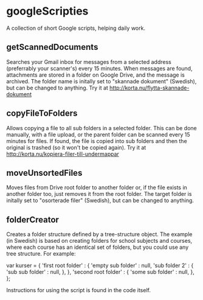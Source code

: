 googleScripties
===============

A collection of short Google scripts, helping daily work.

getScannedDocuments
-------------------
Searches your Gmail inbox for messages from a selected address (preferrably your scanner's) every 15 minutes. When messages are found, attachments are stored in a folder on Google Drive, and the message is archived. The folder name is initally set to "skannade dokument" (Swedish), but can be changed to anything.
Try it at http://korta.nu/flytta-skannade-dokument

copyFileToFolders
-----------------
Allows copying a file to all sub folders in a selected folder. This can be done manually, with a file upload, or the parent folder can be scanned every 15 minutes for files. If found, the file is copied into sub folders and then the original is trashed (so it won't be copied again).
Try it at http://korta.nu/kopiera-filer-till-undermappar

moveUnsortedFiles
-----------------
Moves files from Drive root folder to another folder or, if the file exists in another folder too, just removes it from the root folder. The target folder is initally set to "osorterade filer" (Swedish), but can be changed to anything.

folderCreator
-------------
Creates a folder structure defined by a tree-structure object. The example (in Swedish) is based on creating folders for school subjects and courses, where each course has an identical set of folders, but you could use any tree structure. For example:

var kurser = {
  'first root folder' : {
    'empty sub folder' : null,
    'sub folder 2' : {
      'sub sub folder' : null,
    },
  },
  'second root folder' : {
    'some sub folder' : null,
  },
};

Instructions for using the script is found in the code itself.
